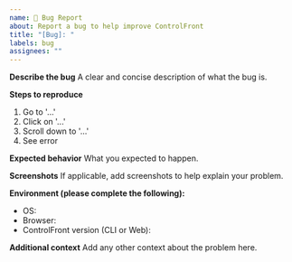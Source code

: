 ```yaml
---
name: 🐞 Bug Report
about: Report a bug to help improve ControlFront
title: "[Bug]: "
labels: bug
assignees: ""
---
```


**Describe the bug**
A clear and concise description of what the bug is.

**Steps to reproduce**
1. Go to '...'
2. Click on '...'
3. Scroll down to '...'
4. See error

**Expected behavior**
What you expected to happen.

**Screenshots**
If applicable, add screenshots to help explain your problem.

**Environment (please complete the following):**
- OS:
- Browser:
- ControlFront version (CLI or Web):

**Additional context**
Add any other context about the problem here.
